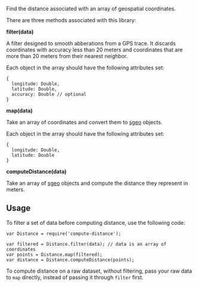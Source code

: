 Find the distance associated with an array of geospatial coordinates.

There are three methods associated with this library:

**filter(data)**

A filter designed to smooth abberations from a GPS trace. It discards
coordinates with accuracy less than 20 meters and coordinates that are more than
20 meters from their nearest neighbor.

Each object in the array should have the following attributes set:

    {
      longitude: Double,
      latitude: Double,
      accuracy: Double // optional
    }

**map(data)**

Take an array of coordinates and convert them to
[sgeo](https://www.npmjs.com/package/sgeo) objects.

Each object in the array should have the following attributes set:

    {
      longitude: Double,
      latitude: Double
    }

**computeDistance(data)**

Take an array of [sgeo](https://www.npmjs.com/package/sgeo) objects and compute
the distance they represent in meters.

## Usage

To filter a set of data before computing distance, use the following code:

    var Distance = require('compute-distance');

    var filtered = Distance.filter(data); // data is an array of coordinates
    var points = Distance.map(filtered);
    var distance = Distance.computeDistance(points);

To compute distance on a raw dataset, without filtering, pass your raw data to
`map` directly, instead of passing it through `filter` first.
